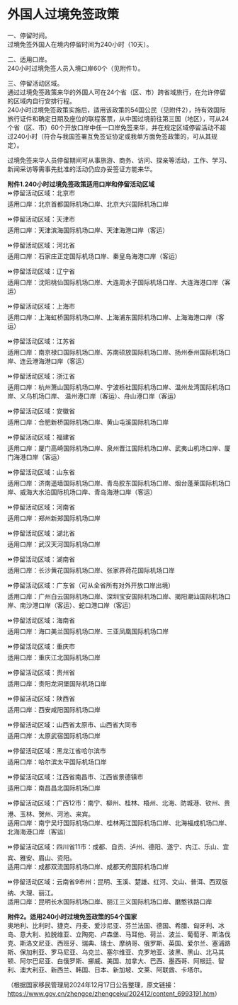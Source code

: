 # 外国人过境免签政策  

一、停留时间。  
过境免签外国人在境内停留时间为240小时（10天）。  

二、适用口岸。  
240小时过境免签人员入境口岸60个（见附件1）。  

三、停留活动区域。  
通过过境免签政策来华的外国人可在24个省（区、市）跨省域旅行，在允许停留的区域内自行安排行程。  
240小时过境免签政策实施后，适用该政策的54国公民（见附件2），持有效国际旅行证件和确定日期及座位的联程客票，从中国过境前往第三国（地区），可从24个省（区、市）60个开放口岸中任一口岸免签来华，并在规定区域停留活动不超过240小时（符合与我国签署互免签证协定或我单方面免签政策的，可从其规定）。  

过境免签来华人员停留期间可从事旅游、商务、访问、探亲等活动，工作、学习、新闻采访等需事先批准的活动仍应办妥签证方能来华。  

**附件1.240小时过境免签政策适用口岸和停留活动区域**  
⏩停留活动区域：北京市  
适用口岸：北京首都国际机场口岸、北京大兴国际机场口岸  

⏩停留活动区域：天津市  
适用口岸：天津滨海国际机场口岸、天津海港口岸（客运）  

⏩停留活动区域：河北省  
适用口岸：石家庄正定国际机场口岸、秦皇岛海港口岸（客运）  

⏩停留活动区域：辽宁省  
适用口岸：沈阳桃仙国际机场口岸、大连周水子国际机场口岸、大连海港口岸（客运）  

⏩停留活动区域：上海市  
适用口岸：上海虹桥国际机场口岸、上海浦东国际机场口岸、上海海港口岸（客运）  

⏩停留活动区域：江苏省  
适用口岸：南京禄口国际机场口岸、苏南硕放国际机场口岸、扬州泰州国际机场口岸、连云港海港口岸（客运）  

⏩停留活动区域：浙江省  
适用口岸：杭州萧山国际机场口岸、宁波栎社国际机场口岸、温州龙湾国际机场口岸、义乌机场口岸、 温州港口岸（客运）、舟山港口岸（客运）  

⏩停留活动区域：安徽省  
适用口岸：合肥新桥国际机场口岸、黄山屯溪国际机场口岸  

⏩停留活动区域：福建省  
适用口岸：厦门高崎国际机场口岸、泉州晋江国际机场口岸、武夷山机场口岸、厦门海港口岸（客运）  

⏩停留活动区域：山东省  
适用口岸：济南遥墙国际机场口岸、青岛胶东国际机场口岸、烟台蓬莱国际机场口岸、威海大水泊国际机场口岸、青岛海港口岸（客运）  

⏩停留活动区域：河南省  
适用口岸：郑州新郑国际机场口岸  

⏩停留活动区域：湖北省  
适用口岸：武汉天河国际机场口岸  

⏩停留活动区域：湖南省  
适用口岸：长沙黄花国际机场口岸、张家界荷花国际机场口岸  

⏩停留活动区域：广东省（可从全省所有对外开放口岸出境）  
适用口岸：广州白云国际机场口岸、深圳宝安国际机场口岸、揭阳潮汕国际机场口岸、南沙港口岸（客运）、蛇口港口岸（客运）  

⏩停留活动区域：海南省  
适用口岸：海口美兰国际机场口岸、三亚凤凰国际机场口岸  

⏩停留活动区域：重庆市  
适用口岸：重庆江北国际机场口岸  

⏩停留活动区域：贵州省  
适用口岸：贵阳龙洞堡国际机场口岸  

⏩停留活动区域：陕西省  
适用口岸：西安咸阳国际机场口岸  

⏩停留活动区域：山西省太原市、山西省大同市  
适用口岸：太原武宿国际机场口岸  

⏩停留活动区域：黑龙江省哈尔滨市  
适用口岸：哈尔滨太平国际机场口岸  

⏩停留活动区域：江西省南昌市、江西省景德镇市  
适用口岸：南昌昌北国际机场口岸  

⏩停留活动区域：广西12市：南宁、柳州、桂林、梧州、北海、防城港、钦州、贵港、玉林、贺州、河池、来宾。  
适用口岸：南宁吴圩国际机场口岸、桂林两江国际机场口岸、北海福成机场口岸、北海海港口岸（客运）  

⏩停留活动区域：四川省11市：成都、自贡、泸州、德阳、遂宁、内江、乐山、宜宾、雅安、眉山、资阳。  
适用口岸：成都双流国际机场口岸、成都天府国际机场口岸  

⏩停留活动区域：云南省9市州：昆明、玉溪、楚雄、红河、文山、普洱、西双版纳、大理、丽江。  
适用口岸：昆明长水国际机场口岸、丽江三义国际机场口岸、磨憨铁路口岸  

**附件2。适用240小时过境免签政策的54个国家**  
奥地利、比利时、捷克、丹麦、爱沙尼亚、芬兰法国、德国、希腊、匈牙利、冰岛、意大利、拉脱维亚、立陶宛、卢森堡、马耳他、荷兰、波兰、葡萄牙、斯洛伐克、斯洛文尼亚、西班牙、瑞典、瑞士、摩纳哥、俄罗斯、英国、爱尔兰、塞浦路斯、保加利亚、罗马尼亚、乌克兰、塞尔维亚、克罗地亚、波黑、黑山、北马其顿、阿尔巴尼亚、白俄罗斯、挪威、美国、加拿大、巴西、墨西哥、阿根廷、智利、澳大利亚、新西兰、韩国、日本、新加坡、文莱、阿联酋、卡塔尔。  

（根据国家移民管理局2024年12月17日公告整理，原文链接：<a href="https://www.gov.cn/zhengce/zhengceku/202412/content_6993191.htm" target="_blank">https://www.gov.cn/zhengce/zhengceku/202412/content_6993191.htm</a>）  
